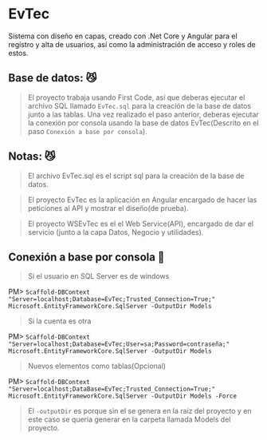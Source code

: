 # EvTec
Sistema con diseño en capas, creado con .Net Core y Angular para el registro y alta de usuarios, así como la administración de acceso y roles de estos. 

## Base de datos: 😼
> El proyecto trabaja usando First Code, así que deberas ejecutar el archivo SQL llamado `EvTec.sql` para la creación de la base de datos junto a las tablas. 
> Una vez realizado el paso anterior, deberas ejecutar la conexión por consola usando la base de datos EvTec(Descrito en el paso `Conexión a base por consola`).  


## Notas: 😼
> El archivo EvTec.sql es el script sql para la creación de la base de datos.

> El proyecto EvTec es la aplicación en Angular encargado de hacer las peticiones al API y mostrar el diseño(de prueba).

> El proyecto WSEvTec es el el Web Service(API), encargado de dar el servicio (junto a la capa Datos, Negocio y utilidades). 

## Conexión a base por consola 🦇
> Si el usuario en SQL Server es de windows

PM> `Scaffold-DBContext "Server=localhost;Database=EvTec;Trusted_Connection=True;" Microsoft.EntityFrameworkCore.SqlServer -OutputDir Models`

> Si la cuenta es otra

PM> `Scaffold-DBContext "Server=localhost;Database=EvTec;User=sa;Password=contraseña;" Microsoft.EntityFrameworkCore.SqlServer -OutputDir Models`

> Nuevos elementos como tablas(Opcional)

PM> `Scaffold-DBContext "Server=localhost;DataBase=EvTec;Trusted_Connection=True;" Microsoft.EntityFrameworkCore.SqlServer -OutputDir Models -Force`

> El  `-outputDir` es porque sin el se genera en la raiz del proyecto y en este caso se queria generar en la carpeta llamada Models del proyecto.
